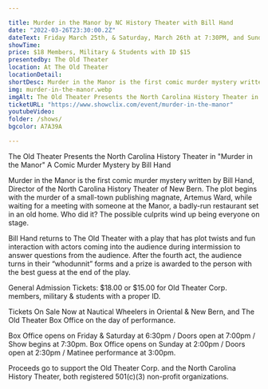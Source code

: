 ```yaml
---

title: Murder in the Manor by NC History Theater with Bill Hand 
date: "2022-03-26T23:30:00.2Z"
dateText: Friday March 25th, & Saturday, March 26th at 7:30PM, and Sunday, March 27th, Matinee at 3:00PM
showTime:
price: $18 Members, Military & Students with ID $15
presentedby: The Old Theater
location: At The Old Theater
locationDetail: 
shortDesc: Murder in the Manor is the first comic murder mystery written by Bill Hand, Director of the North Carolina History Theater of New Bern. 
img: murder-in-the-manor.webp
imgAlt: The Old Theater Presents the North Carolina History Theater in "Murder in the Manor" A Comic Murder Mystery by Bill Hand
ticketURL: "https://www.showclix.com/event/murder-in-the-manor"
youtubeVideo: 
folder: /shows/
bgcolor: A7A39A

---
```



The Old Theater Presents the North Carolina History Theater in "Murder in the Manor" A Comic Murder Mystery by Bill Hand
 
Murder in the Manor is the first comic murder mystery written by Bill Hand, Director of the North Carolina History Theater of New Bern. The plot begins with the murder of a small-town publishing magnate, Artemus Ward, while waiting for a meeting with someone at the Manor, a badly-run restaurant set in an old home. Who did it? The possible culprits wind up being everyone on stage.

Bill Hand returns to The Old Theater with a play that has plot twists and fun interaction with actors coming into the audience during intermission to answer questions from the audience. After the fourth act, the audience turns in their “whodunnit” forms and a prize is awarded to the person with the best guess at the end of the play. 

General Admission Tickets:  $18.00 or $15.00 for Old Theater Corp. members, military & students with a proper ID. 

Tickets On Sale Now at Nautical Wheelers in Oriental & New Bern, and The Old Theater Box Office on the day of performance. 

Box Office opens on Friday & Saturday at 6:30pm / Doors open at 7:00pm / Show begins at 7:30pm. 
Box Office opens on Sunday at 2:00pm / Doors open at 2:30pm / Matinee performance at 3:00pm. 

Proceeds go to support the Old Theater Corp. and the North Carolina History Theater, both registered 501(c)(3) non-profit organizations. 
